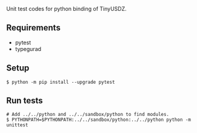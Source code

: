 Unit test codes for python binding of TinyUSDZ.

## Requirements

- pytest
- typegurad

## Setup

```
$ python -m pip install --upgrade pytest
```

## Run tests

```
# Add ../../python and ../../sandbox/python to find modules.
$ PYTHONPATH=$PYTHONPATH:../../sandbox/python:../../python python -m unittest 
```
